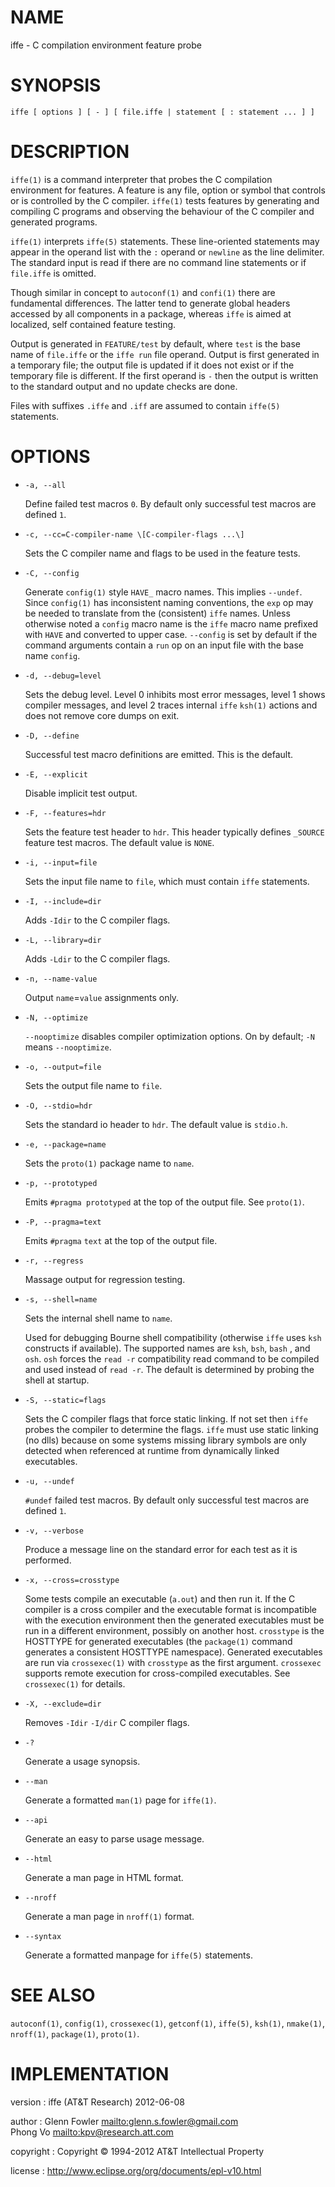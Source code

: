 <!--
# Because Github doesn't properly support YAML headers
# vim:nu et tw=130 ts=8 sts=4 sw=4 ff=unix fo-=l fo+=tcroq2 fdm=marker fmr=@{,@} spell spelllang=en_gb
revision : Wed Nov 08, 2017 17:00:54
-->

# NAME

iffe - C compilation environment feature probe

# SYNOPSIS

```
iffe [ options ] [ - ] [ file.iffe | statement [ : statement ... ] ]
```

# DESCRIPTION

`iffe(1)` is a command interpreter that probes the C compilation environment for features. A feature is any file, option or
symbol that controls or is controlled by the C compiler. `iffe(1)` tests features by generating and compiling C programs and
observing the behaviour of the C compiler and generated programs.

`iffe(1)` interprets `iffe(5)` statements. These line-oriented statements may appear in the operand list with the `:` operand or
`newline` as the line delimiter. The standard input is read if there are no command line statements or if `file.iffe` is omitted.

Though similar in concept to `autoconf(1)` and `confi(1)` there are fundamental differences. The latter tend to generate global
headers accessed by all components in a package, whereas `iffe` is aimed at localized, self contained feature testing.

Output is generated in `FEATURE/test` by default, where `test` is the base name of `file.iffe` or the `iffe run` file operand.
Output is first generated in a temporary file; the output file is updated if it does not exist or if the temporary file is
different. If the first operand is `-` then the output is written to the standard output and no update checks are done.

Files with suffixes `.iffe` and `.iff` are assumed to contain `iffe(5)` statements.

# OPTIONS

-   `-a, --all`

    Define failed test macros `0`. By default only successful test macros are defined `1`.

-   `-c, --cc=C-compiler-name \[C-compiler-flags ...\]`

    Sets the C compiler name and flags to be used in the feature tests.

-   `-C, --config`

    Generate `config(1)` style `HAVE_` macro names. This implies `--undef`. Since `config(1)` has inconsistent naming conventions,
    the `exp` op may be needed to translate from the (consistent) `iffe` names. Unless otherwise noted a `config` macro name is
    the `iffe` macro name prefixed with `HAVE` and converted to upper case. `--config` is set by default if the command arguments
    contain a `run` op on an input file with the base name `config`.

-   `-d, --debug=level`

    Sets the debug level. Level 0 inhibits most error messages, level 1 shows compiler messages, and level 2 traces internal
    `iffe` `ksh(1)` actions and does not remove core dumps on exit.

-   `-D, --define`

    Successful test macro definitions are emitted. This is the default.

-   `-E, --explicit`

    Disable implicit test output.

-   `-F, --features=hdr`

    Sets the feature test header to `hdr`. This header typically defines `_SOURCE` feature test macros.
    The default value is `NONE`.

-   `-i, --input=file`

    Sets the input file name to `file`, which must contain `iffe` statements.

-   `-I, --include=dir`

    Adds `-Idir` to the C compiler flags.

-   `-L, --library=dir`

    Adds `-Ldir` to the C compiler flags.

-   `-n, --name-value`

    Output `name`=`value` assignments only.

-   `-N, --optimize`

    `--nooptimize` disables compiler optimization options. On by default; `-N` means `--nooptimize`.

-   `-o, --output=file`

    Sets the output file name to `file`.

-   `-O, --stdio=hdr`

    Sets the standard io header to `hdr`. The default value is `stdio.h`.

-   `-e, --package=name`

    Sets the `proto(1)` package name to `name`.

-   `-p, --prototyped`

    Emits `#pragma prototyped` at the top of the output file. See `proto(1)`.

-   `-P, --pragma=text`

    Emits `#pragma` `text` at the top of the output file.

-   `-r, --regress`

    Massage output for regression testing.

-   `-s, --shell=name`

    Sets the internal shell name to `name`.

    Used for debugging Bourne shell compatibility (otherwise `iffe` uses `ksh` constructs if available). The supported names are
    `ksh`, `bsh`, `bash` , and `osh`. `osh` forces the `read -r` compatibility read command to be compiled and used instead of
    `read -r`. The default is determined by probing the shell at startup.

-   `-S, --static=flags`

    Sets the C compiler flags that force static linking. If not set then `iffe` probes the compiler to determine the flags. `iffe`
    must use static linking (no dlls) because on some systems missing library symbols are only detected when referenced at runtime
    from dynamically linked executables.

-   `-u, --undef`

    `#undef` failed test macros. By default only successful test macros are defined `1`.

-   `-v, --verbose`

    Produce a message line on the standard error for each test as it is performed.

-   `-x, --cross=crosstype`

    Some tests compile an executable (`a.out`) and then run it. If the C compiler is a cross compiler and the executable format is
    incompatible with the execution environment then the generated executables must be run in a different environment, possibly on
    another host. `crosstype` is the HOSTTYPE for generated executables (the `package(1)` command generates a consistent HOSTTYPE
    namespace). Generated executables are run via `crossexec(1)` with `crosstype` as the first argument. `crossexec` supports
    remote execution for cross-compiled executables. See `crossexec(1)` for details.

-   `-X, --exclude=dir`

    Removes `-Idir` `-I/dir` C compiler flags.

-   `-?`

    Generate a usage synopsis.

-   `--man`

    Generate a formatted `man(1)` page for `iffe(1)`.

-   `--api`

    Generate an easy to parse usage message.

-   `--html`

    Generate a man page in HTML format.

-   `--nroff`

    Generate a man page in `nroff(1)` format.

-   `--syntax`

    Generate a formatted manpage for `iffe(5)` statements.

# SEE ALSO

`autoconf(1)`,
`config(1)`,
`crossexec(1)`,
`getconf(1)`,
`iffe(5)`,
`ksh(1)`,
`nmake(1)`,
`nroff(1)`,
`package(1)`,
`proto(1)`.

# IMPLEMENTATION

version
:   iffe (AT&T Research) 2012-06-08

author
:   Glenn Fowler <mailto:glenn.s.fowler@gmail.com> \
    Phong Vo <mailto:kpv@research.att.com>

copyright
:   Copyright © 1994-2012 AT&T Intellectual Property

license
:   <http://www.eclipse.org/org/documents/epl-v10.html>

